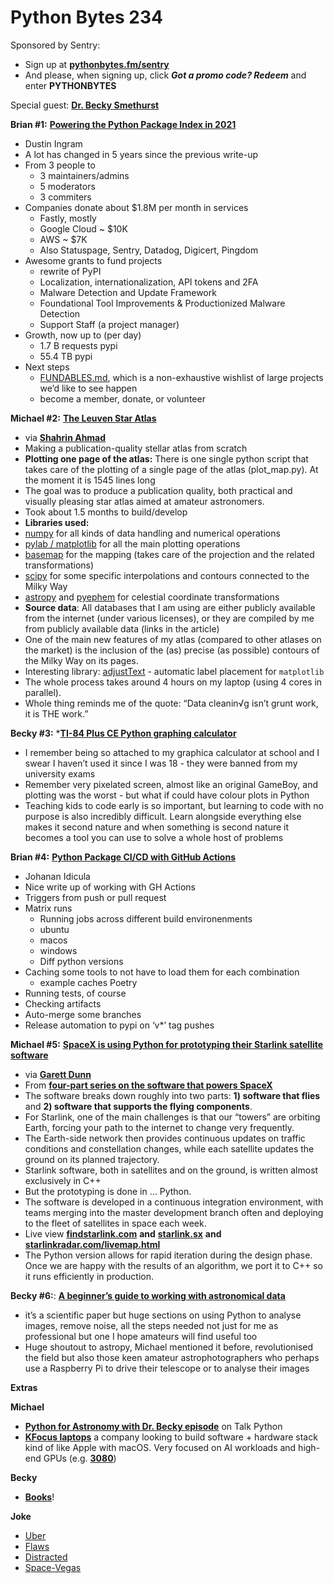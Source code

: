 # Python Bytes 234

Sponsored by Sentry:

- Sign up at [**pythonbytes.fm/sentry**](https://pythonbytes.fm/sentry)
- And please, when signing up, click ***Got a promo code? Redeem*** and enter **PYTHONBYTES**

Special guest: [**Dr. Becky Smethurst**](https://www.youtube.com/c/DrBecky)

**Brian #1:** [**Powering the Python Package Index in 2021**](https://dustingram.com/articles/2021/04/14/powering-the-python-package-index-in-2021/)

- Dustin Ingram
- A lot has changed in 5 years since the previous write-up
- From 3 people to 
	- 3 maintainers/admins
	- 5 moderators
	- 3 commiters
- Companies donate about $1.8M per month in services
	- Fastly, mostly
	- Google Cloud ~ $10K
	- AWS ~ $7K
	- Also Statuspage, Sentry, Datadog, Digicert, Pingdom
- Awesome grants to fund projects
	- rewrite of PyPI
	- Localization, internationalization, API tokens and 2FA
	- Malware Detection and Update Framework
	- Foundational Tool Improvements & Productionized Malware Detection
	- Support Staff (a project manager)
- Growth, now up to (per day)
	- 1.7 B requests pypi
	- 55.4 TB pypi
- Next steps
	- [FUNDABLES.md](https://github.com/psf/fundable-packaging-improvements/blob/master/FUNDABLES.md), which is a non-exhaustive wishlist of large projects we’d like to see happen
	- become a member, donate, or volunteer

**Michael #2:** [**The Leuven Star Atlas**](https://papics.eu/?p=3969)

- via [**Shahrin Ahmad**](https://twitter.com/shahgazer/status/1392431981288321024)
- Making a publication-quality stellar atlas from scratch
- **Plotting one page of the atlas:** There is one single python script that takes care of the plotting of a single page of the atlas (plot_map.py). At the moment it is 1545 lines long
- The goal was to produce a publication quality, both practical and visually pleasing star atlas aimed at amateur astronomers.
- Took about 1.5 months to build/develop
- **Libraries used:**
- [numpy](http://www.numpy.org) for all kinds of data handling and numerical operations
- [pylab / matplotlib](http://matplotlib.org/index.html) for all the main plotting operations
- [basemap](http://matplotlib.org/basemap/) for the mapping (takes care of the projection and the related transformations)
- [scipy](https://www.scipy.org) for some specific interpolations and contours connected to the Milky Way
- [astropy](http://www.astropy.org) and [pyephem](http://rhodesmill.org/pyephem/) for celestial coordinate transformations
- **Source data**: All databases that I am using are either publicly available from the internet (under various licenses), or they are compiled by me from publicly available data (links in the article)
- One of the main new features of my atlas (compared to other atlases on the market) is the inclusion of the (as) precise (as possible) contours of the Milky Way on its pages.
- Interesting library: [adjustText](https://github.com/Phlya/adjustText) - automatic label placement for `matplotlib`
- The whole process takes around 4 hours on my laptop (using 4 cores in parallel).
- Whole thing reminds me of the quote: “Data cleanin√g isn’t grunt work, it is THE work.”

**Becky #3:** *[**TI-84 Plus CE Python graphing calculator**](https://education.ti.com/en/products/calculators/graphing-calculators/ti-84-plus-ce-python)

- I remember being so attached to my graphica calculator at school and I swear I haven’t used it since I was 18 - they were banned from my university exams 
- Remember very pixelated screen, almost like an original GameBoy, and plotting was the worst - but what if could have colour plots in Python
- Teaching kids to code early is so important, but learning to code with no purpose is also incredibly difficult. Learn alongside everything else makes it second nature and when something is second nature it becomes a tool you can use to solve a whole host of problems

**Brian #4:** [**Python Package CI/CD with GitHub Actions**](https://forcepush.tech/python-package-ci-cd-with-git-hub-actions)

- Johanan Idicula
- Nice write up of working with GH Actions
- Triggers from push or pull request
- Matrix runs
	- Running jobs across different build environenments
    - ubuntu
    - macos
    - windows
	- Diff python versions
- Caching some tools to not have to load them for each combination
	- example caches Poetry
- Running tests, of course
- Checking artifacts
- Auto-merge some branches
- Release automation to pypi on ‘v*’ tag pushes


**Michael #5:** [**SpaceX is using Python for prototyping their Starlink satellite software**](https://stackoverflow.blog/2021/05/11/building-a-space-based-isp/)

- via [**Garett Dunn**](https://twitter.com/garettmd/status/1392532914865418245)
- From [**four-part series on the software that powers SpaceX**](https://stackoverflow.blog/tag/software-in-space/)
- The software breaks down roughly into two parts: **1) software that flies** and **2) software that supports the flying components**.
- For Starlink, one of the main challenges is that our “towers” are orbiting Earth, forcing your path to the internet to change very frequently.
- The Earth-side network then provides continuous updates on traffic conditions and constellation changes, while each satellite updates the ground on its planned trajectory.
- Starlink software, both in satellites and on the ground, is written almost exclusively in C++
- But the prototyping is done in … Python.
- The software is developed in a continuous integration environment, with teams merging into the master development branch often and deploying to the fleet of satellites in space each week. 
- Live view [**findstarlink.com**](https://findstarlink.com/#1589;3) **and** [**starlink.sx**](https://starlink.sx/) **and** [**starlinkradar.com/livemap.html**](https://starlinkradar.com/livemap.html)
- The Python version allows for rapid iteration during the design phase. Once we are happy with the results of an algorithm, we port it to C++ so it runs efficiently in production.

**Becky #6:**: **[A beginner’s guide to working with astronomical data](https://arxiv.org/pdf/1905.13189.pdf)**
- it’s a scientific paper but huge sections on using Python to analyse images, remove noise, all the steps needed not just for me as professional but one I hope amateurs will find useful too
- Huge shoutout to astropy, Michael mentioned it before, revolutionised the field but also those keen amateur astrophotographers who perhaps use a Raspberry Pi to drive their telescope or to analyse their images


**Extras**

**Michael**

- [**Python for Astronomy with Dr. Becky episode**](https://talkpython.fm/episodes/show/303/python-for-astronomy-with-dr.-becky) on Talk Python
- [**KFocus laptops**](https://pythonbytes.fm/focus) a company looking to build software + hardware stack kind of like Apple with macOS. Very focused on AI workloads and high-end GPUs (e.g. [**3080**](https://www.officedepot.com/a/products/7189374/PNY-GeForce-RTX-3080-10GB-GDDR6X/?cm_mmc=Affiliates-_-CJ-_-5263653-_-13474833&utm_medium=affiliate&cjevent=5342e96cb83511eb825400b30a1c0e0b&siteid=CJ_13474833_100120709_dc1-kls-prod-srv-01.prod.dc1.kelkoo.net_1621382471619_634751&utm_source=cj&utm_campaign=ODOMX%20Google%20Feed_Kelkoo.com%20&#40;UK&#41;%20Ltd))

**Becky**

- [**Books**](https://www.amazon.com/Dr-Becky-Smethurst/e/B07RGQWS7N%3Fref=dbs_a_mng_rwt_scns_share)! 

**Joke** 


- [Uber](https://instaglobal.co/wp-content/uploads/2019/09/Funny-Space-Nasa-Memes.jpg)
- [Flaws](https://cdn.acidcow.com/pics/20181217/space_memes_27.jpg)
- [Distracted](http://s2.quickmeme.com/img/db/db376bf097275c58fb2f677189c1ab3409fc6a8b7679b8b92ae63000c24ebd1d.jpg)
- [Space-Vegas](https://piximus.net/media2/55523/space-memes-18.jpg)
